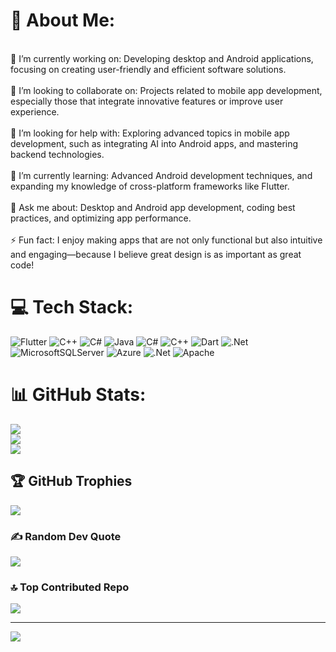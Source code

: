 # 💫 About Me:
<br>🔭 I’m currently working on: Developing desktop and Android applications, focusing on creating user-friendly and efficient software solutions.<br><br>👯 I’m looking to collaborate on: Projects related to mobile app development, especially those that integrate innovative features or improve user experience.<br><br>🤝 I’m looking for help with: Exploring advanced topics in mobile app development, such as integrating AI into Android apps, and mastering backend technologies.<br><br>🌱 I’m currently learning: Advanced Android development techniques, and expanding my knowledge of cross-platform frameworks like Flutter.<br><br>💬 Ask me about: Desktop and Android app development, coding best practices, and optimizing app performance.<br><br>⚡ Fun fact: I enjoy making apps that are not only functional but also intuitive and engaging—because I believe great design is as important as great code!


# 💻 Tech Stack:
![Flutter](https://img.shields.io/badge/Flutter-%2302569B.svg?style=for-the-badge&logo=Flutter&logoColor=white) ![C++](https://img.shields.io/badge/c++-%2300599C.svg?style=for-the-badge&logo=c%2B%2B&logoColor=white) ![C#](https://img.shields.io/badge/c%23-%23239120.svg?style=for-the-badge&logo=csharp&logoColor=white) ![Java](https://img.shields.io/badge/java-%23ED8B00.svg?style=for-the-badge&logo=openjdk&logoColor=white) ![C#](https://img.shields.io/badge/c%23-%23239120.svg?style=for-the-badge&logo=csharp&logoColor=white) ![C++](https://img.shields.io/badge/c++-%2300599C.svg?style=for-the-badge&logo=c%2B%2B&logoColor=white) ![Dart](https://img.shields.io/badge/dart-%230175C2.svg?style=for-the-badge&logo=dart&logoColor=white) ![.Net](https://img.shields.io/badge/.NET-5C2D91?style=for-the-badge&logo=.net&logoColor=white) ![MicrosoftSQLServer](https://img.shields.io/badge/Microsoft%20SQL%20Server-CC2927?style=for-the-badge&logo=microsoft%20sql%20server&logoColor=white) ![Azure](https://img.shields.io/badge/azure-%230072C6.svg?style=for-the-badge&logo=microsoftazure&logoColor=white) ![.Net](https://img.shields.io/badge/.NET-5C2D91?style=for-the-badge&logo=.net&logoColor=white) ![Apache](https://img.shields.io/badge/apache-%23D42029.svg?style=for-the-badge&logo=apache&logoColor=white)
# 📊 GitHub Stats:
![](https://github-readme-stats.vercel.app/api?username=salahAldin0&theme=dark&hide_border=false&include_all_commits=false&count_private=false)<br/>
![](https://github-readme-streak-stats.herokuapp.com/?user=salahAldin0&theme=dark&hide_border=false)<br/>
![](https://github-readme-stats.vercel.app/api/top-langs/?username=salahAldin0&theme=dark&hide_border=false&include_all_commits=false&count_private=false&layout=compact)

## 🏆 GitHub Trophies
![](https://github-profile-trophy.vercel.app/?username=salahAldin0&theme=radical&no-frame=false&no-bg=false&margin-w=4)

### ✍️ Random Dev Quote
![](https://quotes-github-readme.vercel.app/api?type=horizontal&theme=radical)

### 🔝 Top Contributed Repo
![](https://github-contributor-stats.vercel.app/api?username=salahAldin0&limit=5&theme=dark&combine_all_yearly_contributions=true)

---
[![](https://visitcount.itsvg.in/api?id=salahAldin0&icon=0&color=0)](https://visitcount.itsvg.in)

